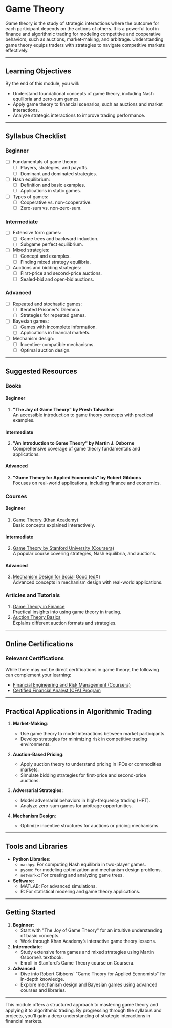 # Game Theory

Game theory is the study of strategic interactions where the outcome for each participant depends on the actions of others. It is a powerful tool in finance and algorithmic trading for modeling competitive and cooperative behaviors, such as auctions, market-making, and arbitrage. Understanding game theory equips traders with strategies to navigate competitive markets effectively.

---

## Learning Objectives

By the end of this module, you will:
- Understand foundational concepts of game theory, including Nash equilibria and zero-sum games.
- Apply game theory to financial scenarios, such as auctions and market interactions.
- Analyze strategic interactions to improve trading performance.

---

## Syllabus Checklist

### Beginner
- [ ] Fundamentals of game theory:
  - [ ] Players, strategies, and payoffs.
  - [ ] Dominant and dominated strategies.
- [ ] Nash equilibrium:
  - [ ] Definition and basic examples.
  - [ ] Applications in static games.
- [ ] Types of games:
  - [ ] Cooperative vs. non-cooperative.
  - [ ] Zero-sum vs. non-zero-sum.

### Intermediate
- [ ] Extensive form games:
  - [ ] Game trees and backward induction.
  - [ ] Subgame perfect equilibrium.
- [ ] Mixed strategies:
  - [ ] Concept and examples.
  - [ ] Finding mixed strategy equilibria.
- [ ] Auctions and bidding strategies:
  - [ ] First-price and second-price auctions.
  - [ ] Sealed-bid and open-bid auctions.

### Advanced
- [ ] Repeated and stochastic games:
  - [ ] Iterated Prisoner's Dilemma.
  - [ ] Strategies for repeated games.
- [ ] Bayesian games:
  - [ ] Games with incomplete information.
  - [ ] Applications in financial markets.
- [ ] Mechanism design:
  - [ ] Incentive-compatible mechanisms.
  - [ ] Optimal auction design.

---

## Suggested Resources

### Books
#### Beginner
1. **"The Joy of Game Theory" by Presh Talwalkar**  
   An accessible introduction to game theory concepts with practical examples.

#### Intermediate
2. **"An Introduction to Game Theory" by Martin J. Osborne**  
   Comprehensive coverage of game theory fundamentals and applications.

#### Advanced
3. **"Game Theory for Applied Economists" by Robert Gibbons**  
   Focuses on real-world applications, including finance and economics.

### Courses
#### Beginner
1. [Game Theory (Khan Academy)](https://www.khanacademy.org/)  
   Basic concepts explained interactively.

#### Intermediate
2. [Game Theory by Stanford University (Coursera)](https://www.coursera.org/)  
   A popular course covering strategies, Nash equilibria, and auctions.

#### Advanced
3. [Mechanism Design for Social Good (edX)](https://www.edx.org/)  
   Advanced concepts in mechanism design with real-world applications.

### Articles and Tutorials
1. [Game Theory in Finance](https://quantpedia.com/game-theory-in-finance/)  
   Practical insights into using game theory in trading.
2. [Auction Theory Basics](https://towardsdatascience.com/auction-theory-for-beginners-39ef2244fc29)  
   Explains different auction formats and strategies.

---

## Online Certifications

### Relevant Certifications
While there may not be direct certifications in game theory, the following can complement your learning:
- [Financial Engineering and Risk Management (Coursera)](https://www.coursera.org/)
- [Certified Financial Analyst (CFA) Program](https://www.cfainstitute.org/)

---

## Practical Applications in Algorithmic Trading

1. **Market-Making**:
   - Use game theory to model interactions between market participants.
   - Develop strategies for minimizing risk in competitive trading environments.

2. **Auction-Based Pricing**:
   - Apply auction theory to understand pricing in IPOs or commodities markets.
   - Simulate bidding strategies for first-price and second-price auctions.

3. **Adversarial Strategies**:
   - Model adversarial behaviors in high-frequency trading (HFT).
   - Analyze zero-sum games for arbitrage opportunities.

4. **Mechanism Design**:
   - Optimize incentive structures for auctions or pricing mechanisms.

---

## Tools and Libraries
- **Python Libraries**:
  - `nashpy`: For computing Nash equilibria in two-player games.
  - `pyomo`: For modeling optimization and mechanism design problems.
  - `networkx`: For creating and analyzing game trees.
- **Software**:
  - MATLAB: For advanced simulations.
  - R: For statistical modeling and game theory applications.

---

## Getting Started

1. **Beginner**:
   - Start with "The Joy of Game Theory" for an intuitive understanding of basic concepts.
   - Work through Khan Academy’s interactive game theory lessons.
2. **Intermediate**:
   - Study extensive form games and mixed strategies using Martin Osborne’s textbook.
   - Enroll in Stanford’s Game Theory course on Coursera.
3. **Advanced**:
   - Dive into Robert Gibbons’ "Game Theory for Applied Economists" for in-depth knowledge.
   - Explore mechanism design and Bayesian games using advanced courses and libraries.

---

This module offers a structured approach to mastering game theory and applying it to algorithmic trading. By progressing through the syllabus and projects, you’ll gain a deep understanding of strategic interactions in financial markets.
